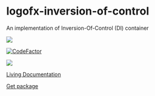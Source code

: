 # logofx-inversion-of-control
An implementation of Inversion-Of-Control (DI) container

<img src=https://ci.appveyor.com/api/projects/status/github/logofx/logofx-inversion-of-control>

[![CodeFactor](https://www.codefactor.io/repository/github/logofx/logofx-inversion-of-control/badge)](https://www.codefactor.io/repository/github/logofx/logofx-inversion-of-control)

<img src=https://img.shields.io/nuget/dt/LogoFX.Practices.IoC>

[Living Documentation](https://ci.appveyor.com/api/projects/LogoFX/logofx-inversion-of-control/artifacts/src/LogoFX.Practices.IoC.Specs/bin/Release/LivingDoc.html)

[Get package](https://www.nuget.org/packages/LogoFX.Practices.IoC)
